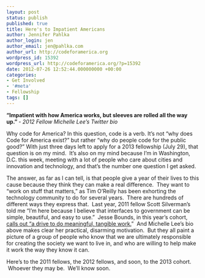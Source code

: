 ```yaml
---
layout: post
status: publish
published: true
title: Here's to Impatient Americans
author: Jennifer Pahlka
author_login: jen
author_email: jen@pahlka.com
author_url: http://codeforamerica.org
wordpress_id: 15392
wordpress_url: http://codeforamerica.org/?p=15392
date: 2012-07-26 12:52:44.000000000 +00:00
categories:
- Get Involved
- '#meta'
- Fellowship
tags: []
---
```

<strong id="internal-source-marker_0.5008212397806346">“Impatient with how America works, but sleeves are rolled all the way up.”
</strong><em>- 2012 Fellow Michelle Lee’s Twitter bio</em>

Why code for America? In this question, code is a verb. It’s not “why does Code for America exist?” but rather “why do people code for the public good?” With just three days left to apply for a 2013 fellowship (July 29), that question is on my mind.  It’s also on my mind because I’m in Washington, D.C. this week, meeting with a lot of people who care about cities and innovation and technology, and that’s the number one question I get asked.

The answer, as far as I can tell, is that people give a year of their lives to this cause because they think they can make a real difference.  They want to “work on stuff that matters,” as Tim O’Reilly has been exhorting the technology community to do for several years.  There are hundreds of different ways they express that.  Last year, 2011 fellow Scott Silverman’s told me “I’m here because I believe that interfaces to government can be simple, beautiful, and easy to use.”  Jesse Bounds, in this year’s cohort, <a href="http://codeforamerica.org/2012/07/13/castles-in-the-sky/">calls out “a drive to do meaningful, tangible work.</a>”  And Michelle Lee’s bio above makes clear her practical, disarming motivation.  But they all paint a picture of a group of people who know that we are ultimately responsible for creating the society we want to live in, and who are willing to help make it work the way they know it can.

Here’s to the 2011 fellows, the 2012 fellows, and soon, to the 2013 cohort.  Whoever they may be.  We’ll know soon.
